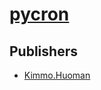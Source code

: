 # [pycron](https://pypi.org/project/pycron)



## Publishers
- [Kimmo.Huoman](https://pypi.org/user/Kimmo.Huoman)

